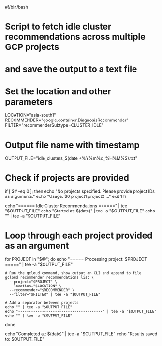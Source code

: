 #!/bin/bash

# Script to fetch idle cluster recommendations across multiple GCP projects
# and save the output to a text file

# Set the location and other parameters
LOCATION="asia-south1"
RECOMMENDER="google.container.DiagnosisRecommender"
FILTER="recommenderSubtype=CLUSTER_IDLE"

# Output file name with timestamp
OUTPUT_FILE="idle_clusters_$(date +%Y%m%d_%H%M%S).txt"

# Check if projects are provided
if [ $# -eq 0 ]; then
    echo "No projects specified. Please provide project IDs as arguments."
    echo "Usage: $0 project1 project2 ..."
    exit 1
fi

echo "====== Idle Cluster Recommendations ======" | tee "$OUTPUT_FILE"
echo "Started at: $(date)" | tee -a "$OUTPUT_FILE"
echo "" | tee -a "$OUTPUT_FILE"

# Loop through each project provided as an argument
for PROJECT in "$@"; do
    echo "===== Processing project: $PROJECT =====" | tee -a "$OUTPUT_FILE"
    
    # Run the gcloud command, show output on CLI and append to file
    gcloud recommender recommendations list \
      --project="$PROJECT" \
      --location="$LOCATION" \
      --recommender="$RECOMMENDER" \
      --filter="$FILTER" | tee -a "$OUTPUT_FILE"
    
    # Add a separator between projects
    echo "" | tee -a "$OUTPUT_FILE"
    echo "---------------------------------------" | tee -a "$OUTPUT_FILE"
    echo "" | tee -a "$OUTPUT_FILE"
done

echo "Completed at: $(date)" | tee -a "$OUTPUT_FILE"
echo "Results saved to: $OUTPUT_FILE"
